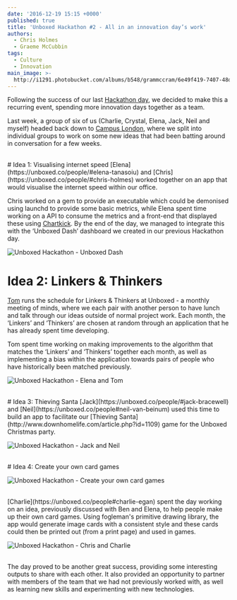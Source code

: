 ```yaml
---
date: '2016-12-19 15:15 +0000'
published: true
title: 'Unboxed Hackathon #2 - All in an innovation day’s work'
authors:
  - Chris Holmes
  - Graeme McCubbin
tags:
  - Culture
  - Innovation
main_image: >-
  http://i1291.photobucket.com/albums/b548/grammccram/6e49f419-7407-48dd-b480-c47dbd61e495_zpsslc0nbab.jpg
---
```

Following the success of our last [Hackathon day](https://unboxed.co/blog/unboxed-hackathon-what-a-difference-a-day-makes), we decided to make this a recurring event, spending more innovation days together as a team.<br/>

Last week, a group of six of us (Charlie, Crystal, Elena, Jack, Neil and myself) headed back down to [Campus London](https://www.campus.co/london/en), where we split into individual groups to work on some new ideas that had been batting around in conversation for a few weeks.<br/>

<br/>
# Idea 1: Visualising internet speed
[Elena](https://unboxed.co/people/#elena-tanasoiu) and [Chris](https://unboxed.co/people/#chris-holmes) worked together on an app that would visualise the internet speed within our office.<br/>

Chris worked on a gem to provide an executable which could be demonised using launchd to provide some basic metrics, while Elena spent time working on a API to consume the metrics and a front-end that displayed these using [Chartkick](https://github.com/ankane/chartkick). By the end of the day, we managed to integrate this with the ‘Unboxed Dash’ dashboard we created in our previous Hackathon day.<br/>

![Unboxed Hackathon - Unboxed Dash](http://i1291.photobucket.com/albums/b548/grammccram/Unboxed%20Hackathon%20-%20Unboxed%20Dash_zpspgm7qz2z.png)
<br/>


# Idea 2: Linkers & Thinkers
[Tom](https://unboxed.co/people/#tom-sabin) runs the schedule for Linkers & Thinkers at Unboxed - a monthly meeting of minds, where we each pair with another person to have lunch and talk through our ideas outside of normal project work. Each month, the ‘Linkers’ and ‘Thinkers’ are chosen at random through an application that he has already spent time developing.<br/>

Tom spent time working on making improvements to the algorithm that matches the ‘Linkers’ and ‘Thinkers’ together each month, as well as implementing a bias within the application towards pairs of people who have historically been matched previously.<br/>

![Unboxed Hackathon - Elena and Tom](http://i1291.photobucket.com/albums/b548/grammccram/Unboxed%20Hackathon%20-%20Elena%20and%20Tom_zpsj25m5kih.jpg)


<br/>
# Idea 3: Thieving Santa
[Jack](https://unboxed.co/people/#jack-bracewell) and [Neil](https://unboxed.co/people#neil-van-beinum) used this time to build an app to facilitate our [Thieving Santa](http://www.downhomelife.com/article.php?id=1109) game for the Unboxed Christmas party.<br/>

![Unboxed Hackathon - Jack and Neil](http://i1291.photobucket.com/albums/b548/grammccram/Unboxed%20Hackathon%20-%20Jack%20and%20Neil_zpsexhuef39.jpg)

<br/>
# Idea 4: Create your own card games

![Unboxed Hackathon - Create your own card games](http://i1291.photobucket.com/albums/b548/grammccram/Unboxed%20Hackathon%20-%20Create%20your%20own%20card%20games_zps5kfc9aep.png)

<br/>
[Charlie](https://unboxed.co/people#charlie-egan) spent the day working on an idea, previously discussed with Ben and Elena, to help people make up their own card games. Using fogleman's primitive drawing library, the app would generate image cards with a consistent style and these cards could then be printed out (from a print page) and used in games.<br/>

![Unboxed Hackathon - Chris and Charlie](http://i1291.photobucket.com/albums/b548/grammccram/Unboxed%20Hackathon%20-%20Chris%20and%20Charlie_zpsciwaczoj.jpg)

<br/>
The day proved to be another great success, providing some interesting outputs to share with each other. It also provided an opportunity to partner with members of the team that we had not previously worked with, as well as learning new skills and experimenting with new technologies.<br/>






